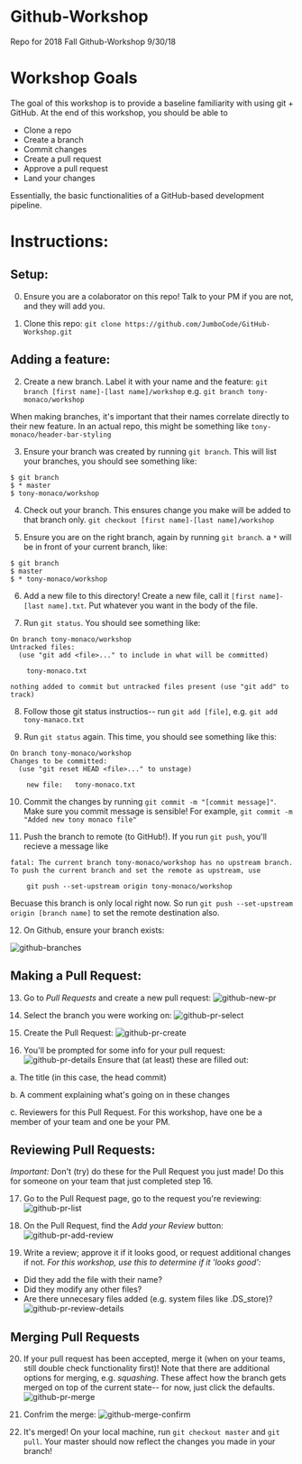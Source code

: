 # Github-Workshop
Repo for 2018 Fall Github-Workshop
9/30/18

# Workshop Goals
The goal of this workshop is to provide a baseline familiarity with using git + GitHub. At the end of this workshop, you should be able to 
- Clone a repo
- Create a branch
- Commit changes
- Create a pull request
- Approve a pull request
- Land your changes

Essentially, the basic functionalities of a GitHub-based development pipeline.

# Instructions:
## Setup:
0. Ensure you are a colaborator on this repo! Talk to your PM if you are not, and they will add you. 

1. Clone this repo: 
`git clone https://github.com/JumboCode/GitHub-Workshop.git`

## Adding a feature:

2. Create a new branch. Label it with your name and the feature:
`git branch [first name]-[last name]/workshop`
e.g. `git branch tony-monaco/workshop`

When making branches, it's important that their names correlate directly to their new feature. In an actual repo, this might be something like `tony-monaco/header-bar-styling`

3. Ensure your branch was created by running `git branch`. This will list your branches, you should see something like:
```
$ git branch
$ * master
$ tony-monaco/workshop
```

4. Check out your branch. This ensures change you make will be added to that branch only. 
`git checkout [first name]-[last name]/workshop`

5. Ensure you are on the right branch, again by running `git branch`. a `*` will be in front of your current branch, like:
```
$ git branch
$ master
$ * tony-monaco/workshop
```

6. Add a new file to this directory! Create a new file, call it `[first name]-[last name].txt`. Put whatever you want in the body of the file.

7. Run `git status`. You should see something like:
```
On branch tony-monaco/workshop
Untracked files:
  (use "git add <file>..." to include in what will be committed)

	tony-monaco.txt

nothing added to commit but untracked files present (use "git add" to track)
```

8. Follow those git status instructios-- run `git add [file]`, e.g. `git add tony-manaco.txt`

9. Run `git status` again. This time, you should see something like this:
```
On branch tony-monaco/workshop
Changes to be committed:
  (use "git reset HEAD <file>..." to unstage)

	new file:   tony-monaco.txt
```

10. Commit the changes by running `git commit -m "[commit message]"`. Make sure you commit message is sensible! For example, `git commit -m "Added new tony monaco file"`

11. Push the branch to remote (to GitHub!). If you run `git push`, you'll recieve a message like 
```
fatal: The current branch tony-monaco/workshop has no upstream branch.
To push the current branch and set the remote as upstream, use

    git push --set-upstream origin tony-monaco/workshop
```
Becuase this branch is only local right now. So run `git push --set-upstream origin [branch name]` to set the remote destination also.

12. On Github, ensure your branch exists:

![github-branches](./images/github-branches.png)

## Making a Pull Request:

13. Go to *Pull Requests* and create a new pull request:
![github-new-pr](./images/github-new-pr.png)

14. Select the branch you were working on:
![github-pr-select](./images/github-pr-select.png)

15. Create the Pull Request:
![github-pr-create](./images/github-pr-create.png)

16. You'll be prompted for some info for your pull request:
![github-pr-details](./images/github-pr-details.png)
Ensure that (at least) these are filled out: 

a. The title (in this case, the head commit)

b. A comment explaining what's going on in these changes

c. Reviewers for this Pull Request. For this workshop, have one be a member of your team and one be your PM. 

## Reviewing Pull Requests:

*Important:* Don't (try) do these for the Pull Request you just made! Do this for someone on your team that just completed step 16.

17. Go to the Pull Request page, go to the request you're reviewing:
![github-pr-list](./images/github-pr-list.png)

18. On the Pull Request, find the *Add your Review* button:
![github-pr-add-review](./images/github-pr-add-review.png)

19. Write a review; approve it if it looks good, or request additional changes if not. 
*For this workshop, use this to determine if it 'looks good':*
- Did they add the file with their name?
- Did they modify any other files?
- Are there unnecesary files added (e.g. system files like .DS_store)? 
![github-pr-review-details](./images/github-pr-review-details.png)

## Merging Pull Requests

20. If your pull request has been accepted, merge it (when on your teams, still double check functionality first)!
Note that there are additional options for merging, e.g. *squashing*. These affect how the branch gets merged on top of the current state-- for now, just click the defaults. 
![github-pr-merge](./images/github-pr-merge.png)


21. Confrim the merge:
![github-merge-confirm](./images/github-merge-confirm.png)

22. It's merged! On your local machine, run `git checkout master` and `git pull`. Your master should now reflect the changes you made in your branch!
